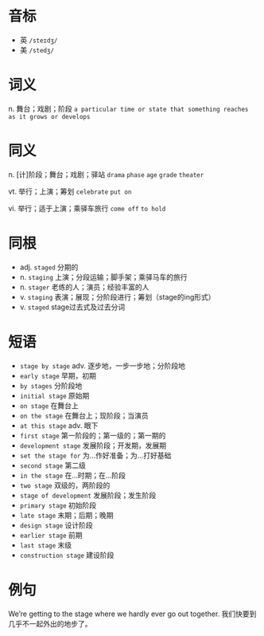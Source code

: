 # 音标

- 英 `/steɪdʒ/`
- 美 `/stedʒ/`

# 词义

n. 舞台；戏剧；阶段
`a particular time or state that something reaches as it grows or develops`

# 同义

n. [计]阶段；舞台；戏剧；驿站
`drama` `phase` `age` `grade` `theater`

vt. 举行；上演；筹划
`celebrate` `put on`

vi. 举行；适于上演；乘驿车旅行
`come off` `to hold`

# 同根

- adj. `staged` 分期的
- n. `staging` 上演；分段运输；脚手架；乘驿马车的旅行
- n. `stager` 老练的人；演员；经验丰富的人
- v. `staging` 表演；展现；分阶段进行；筹划（stage的ing形式）
- v. `staged` stage过去式及过去分词

# 短语

- `stage by stage` adv. 逐步地，一步一步地；分阶段地
- `early stage` 早期，初期
- `by stages` 分阶段地
- `initial stage` 原始期
- `on stage` 在舞台上
- `on the stage` 在舞台上；现阶段；当演员
- `at this stage` adv. 眼下
- `first stage` 第一阶段的；第一级的；第一期的
- `development stage` 发展阶段；开发期，发展期
- `set the stage for` 为…作好准备；为…打好基础
- `second stage` 第二级
- `in the stage` 在...时期；在...阶段
- `two stage` 双级的，两阶段的
- `stage of development` 发展阶段；发生阶段
- `primary stage` 初始阶段
- `late stage` 末期；后期；晚期
- `design stage` 设计阶段
- `earlier stage` 前期
- `last stage` 末级
- `construction stage` 建设阶段

# 例句

We’re getting to the stage where we hardly ever go out together.
我们快要到几乎不一起外出的地步了。


